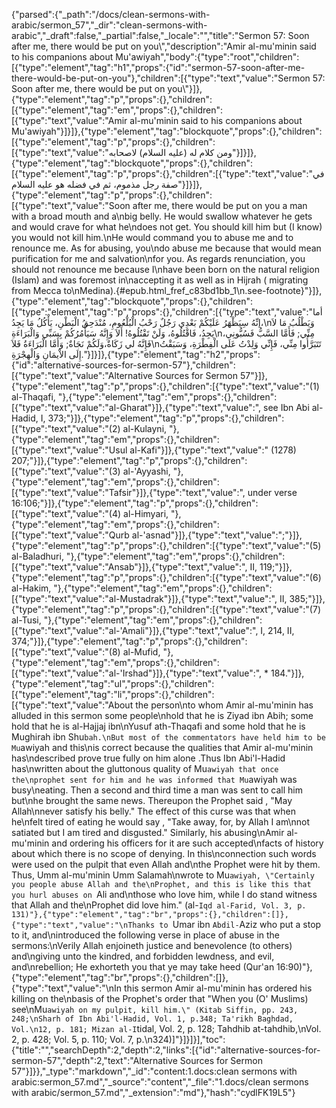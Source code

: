 {"parsed":{"_path":"/docs/clean-sermons-with-arabic/sermon_57","_dir":"clean-sermons-with-arabic","_draft":false,"_partial":false,"_locale":"","title":"Sermon 57:  Soon after me, there would be put on you\\","description":"Amir al-mu'minin said to his companions about Mu'awiyah","body":{"type":"root","children":[{"type":"element","tag":"h1","props":{"id":"sermon-57-soon-after-me-there-would-be-put-on-you"},"children":[{"type":"text","value":"Sermon 57:  Soon after me, there would be put on you\\"}]},{"type":"element","tag":"p","props":{},"children":[{"type":"element","tag":"em","props":{},"children":[{"type":"text","value":"Amir al-mu'minin said to his companions about Mu'awiyah"}]}]},{"type":"element","tag":"blockquote","props":{},"children":[{"type":"element","tag":"p","props":{},"children":[{"type":"text","value":"ومن كلام له (عليه السلام) لاصحابه"}]}]},{"type":"element","tag":"blockquote","props":{},"children":[{"type":"element","tag":"p","props":{},"children":[{"type":"text","value":"في صفة رجل مذموم، ثم في فضله هو عليه السلام"}]}]},{"type":"element","tag":"p","props":{},"children":[{"type":"text","value":"Soon after me, there would be put on you a man with a broad mouth and a\nbig belly. He would swallow whatever he gets and would crave for what he\ndoes not get. You should kill him but (I know) you would not kill him.\nHe would command you to abuse me and to renounce me. As for abusing, you\ndo abuse me because that would mean purification for me and salvation\nfor you. As regards renunciation, you should not renounce me because I\nhave been born on the natural religion (Islam) and was foremost in\naccepting it as well as in Hijrah ( migrating from Mecca to\nMedina).{#epub.html_fref_c83bd1bb_1\n.see-footnote}"}]},{"type":"element","tag":"blockquote","props":{},"children":[{"type":"element","tag":"p","props":{},"children":[{"type":"text","value":"أما إنِّهُ سِيَظْهَرُ عَلَيْكُمْ بَعْدِي رَجُلٌ رَحْبُ الْبُلْعُومِ، مُنْدَحِقُ الْبَطْنِ، يَأْكُلُ مَا يَجِدُ،\nوَيَطْلُبُ مَا لاَ يَجِدُ، فَاقْتُلُوهُ، وَلَنْ تَقْتُلُوهُ! أَلاَ وَإِنَّهُ سَيَأْمُرُكُمْ بِسَبِّي وَالْبَرَاءَةِ\nمِنِّي; فَأَمَّا السَّبُّ فَسُبُّونِي، فَإِنَّهُ لي زَكَاةٌ،وَلَكُمْ نَجَاةٌ; وَأَمَّا الْبَرَاءَةُ فَلاَ\nتَتَبَرَّأُوا مِنِّي، فَإِنِّي وَلِدْتُ عَلَى الْفِطْرَةِ، وَسَبَقْتُ إِلَى الاْيمَانِ وَالْهِجْرَةِ."}]}]},{"type":"element","tag":"h2","props":{"id":"alternative-sources-for-sermon-57"},"children":[{"type":"text","value":"Alternative Sources for Sermon 57"}]},{"type":"element","tag":"p","props":{},"children":[{"type":"text","value":"(1) al-Thaqafi, "},{"type":"element","tag":"em","props":{},"children":[{"type":"text","value":"al-Gharat"}]},{"type":"text","value":", see Ibn Abi al-Hadid, I, 373;"}]},{"type":"element","tag":"p","props":{},"children":[{"type":"text","value":"(2) al-Kulayni, "},{"type":"element","tag":"em","props":{},"children":[{"type":"text","value":"Usul al-Kafi"}]},{"type":"text","value":" (1278) 207;"}]},{"type":"element","tag":"p","props":{},"children":[{"type":"text","value":"(3) al-'Ayyashi, "},{"type":"element","tag":"em","props":{},"children":[{"type":"text","value":"Tafsir"}]},{"type":"text","value":", under verse 16:106;"}]},{"type":"element","tag":"p","props":{},"children":[{"type":"text","value":"(4) al-Himyari, "},{"type":"element","tag":"em","props":{},"children":[{"type":"text","value":"Qurb al-'asnad"}]},{"type":"text","value":";"}]},{"type":"element","tag":"p","props":{},"children":[{"type":"text","value":"(5) al-Baladhuri, "},{"type":"element","tag":"em","props":{},"children":[{"type":"text","value":"Ansab"}]},{"type":"text","value":", II, 119;"}]},{"type":"element","tag":"p","props":{},"children":[{"type":"text","value":"(6) al-Hakim, "},{"type":"element","tag":"em","props":{},"children":[{"type":"text","value":"al-Mustadrak"}]},{"type":"text","value":", II, 385;"}]},{"type":"element","tag":"p","props":{},"children":[{"type":"text","value":"(7) al-Tusi, "},{"type":"element","tag":"em","props":{},"children":[{"type":"text","value":"al-'Amali"}]},{"type":"text","value":", I, 214, II, 374;"}]},{"type":"element","tag":"p","props":{},"children":[{"type":"text","value":"(8) al-Mufid, "},{"type":"element","tag":"em","props":{},"children":[{"type":"text","value":"al-'Irshad"}]},{"type":"text","value":", * 184."}]},{"type":"element","tag":"ul","props":{},"children":[{"type":"element","tag":"li","props":{},"children":[{"type":"text","value":"About the person\nto whom Amir al-mu'minin has alluded in this sermon some people\nhold that he is Ziyad ibn Abih; some hold that he is al-Hajjaj ibn\nYusuf ath-Thaqafi and some hold that he is Mughirah ibn Shu`bah.\nBut most of the commentators have held him to be Mu`awiyah and this\nis correct because the qualities that Amir al-mu'minin has\ndescribed prove true fully on him alone .Thus Ibn Abi'l-Hadid has\nwritten about the gluttonous quality of Mu`awiyah that once the\nprophet sent for him and he was informed that Mu`awiyah was busy\neating. Then a second and third time a man was sent to call him but\nhe brought the same news. Thereupon the Prophet said , \"May Allah\nnever satisfy his belly.\" The effect of this curse was that when he\nfelt tired of eating he would say , \"Take away, for, by Allah I am\nnot satiated but I am tired and disgusted.\" Similarly, his abusing\nAmir al-mu'minin and ordering his officers for it are such accepted\nfacts of history about which there is no scope of denying. In this\nconnection such words were used on the pulpit that even Allah and\nthe Prophet were hit by them. Thus, Umm al-mu'minin Umm Salamah\nwrote to Mu`awiyah, \"Certainly you people abuse Allah and the\nProphet, and this is like this that you hurl abuses on `Ali and\nthose who love him, while I do stand witness that Allah and the\nProphet did love him.\" (al-`Iqd al-Farid, Vol. 3, p. 131)"},{"type":"element","tag":"br","props":{},"children":[]},{"type":"text","value":"\nThanks to `Umar ibn `Abdil-`Aziz who put a stop to it, and\nintroduced the following verse in place of abuse in the sermons:\nVerily Allah enjoineth justice and benevolence (to others) and\ngiving unto the kindred, and forbidden lewdness, and evil, and\nrebellion; He exhorteth you that ye may take heed (Qur'an 16:90)"},{"type":"element","tag":"br","props":{},"children":[]},{"type":"text","value":"\nIn this sermon Amir al-mu'minin has ordered his killing on the\nbasis of the Prophet's order that \"When you (O' Muslims) see\nMu`awiyah on my pulpit, kill him.\" (Kitab Siffin, pp. 243, 248;\nSharh of Ibn Abi'l-Hadid, Vol. 1, p.348; Ta'rikh Baghdad, Vol.\n12, p. 181; Mizan al-I`tidal, Vol. 2, p. 128; Tahdhib at-tahdhib,\nVol. 2, p. 428; Vol. 5, p. 110; Vol. 7, p.\n324)]"}]}]}],"toc":{"title":"","searchDepth":2,"depth":2,"links":[{"id":"alternative-sources-for-sermon-57","depth":2,"text":"Alternative Sources for Sermon 57"}]}},"_type":"markdown","_id":"content:1.docs:clean sermons with arabic:sermon_57.md","_source":"content","_file":"1.docs/clean sermons with arabic/sermon_57.md","_extension":"md"},"hash":"cydlFK19L5"}